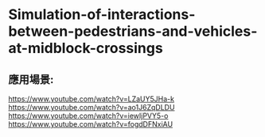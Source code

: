 # Simulation-of-interactions-between-pedestrians-and-vehicles-at-midblock-crossings

## 應用場景:
https://www.youtube.com/watch?v=LZaUY5JHa-k
https://www.youtube.com/watch?v=ao1J6ZqDLDU
https://www.youtube.com/watch?v=iewIjPVY5-o
https://www.youtube.com/watch?v=fogdDFNxiAU
